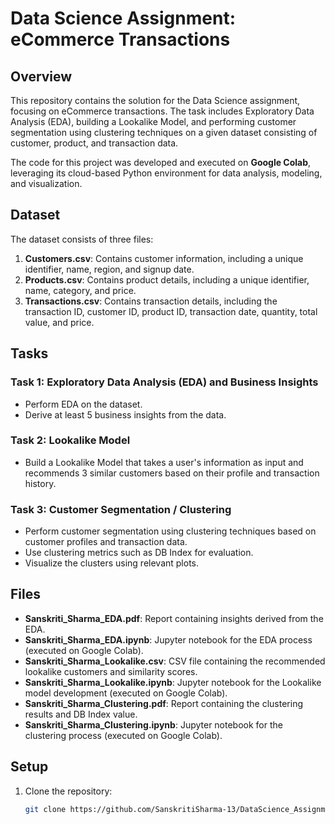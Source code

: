 # Data Science Assignment: eCommerce Transactions

## Overview

This repository contains the solution for the Data Science assignment, focusing on eCommerce transactions. The task includes Exploratory Data Analysis (EDA), building a Lookalike Model, and performing customer segmentation using clustering techniques on a given dataset consisting of customer, product, and transaction data.

The code for this project was developed and executed on **Google Colab**, leveraging its cloud-based Python environment for data analysis, modeling, and visualization.

## Dataset

The dataset consists of three files:

1. **Customers.csv**: Contains customer information, including a unique identifier, name, region, and signup date.
2. **Products.csv**: Contains product details, including a unique identifier, name, category, and price.
3. **Transactions.csv**: Contains transaction details, including the transaction ID, customer ID, product ID, transaction date, quantity, total value, and price.

## Tasks

### Task 1: Exploratory Data Analysis (EDA) and Business Insights
- Perform EDA on the dataset.
- Derive at least 5 business insights from the data.

### Task 2: Lookalike Model
- Build a Lookalike Model that takes a user's information as input and recommends 3 similar customers based on their profile and transaction history.

### Task 3: Customer Segmentation / Clustering
- Perform customer segmentation using clustering techniques based on customer profiles and transaction data.
- Use clustering metrics such as DB Index for evaluation.
- Visualize the clusters using relevant plots.

## Files

- **Sanskriti_Sharma_EDA.pdf**: Report containing insights derived from the EDA.
- **Sanskriti_Sharma_EDA.ipynb**: Jupyter notebook for the EDA process (executed on Google Colab).
- **Sanskriti_Sharma_Lookalike.csv**: CSV file containing the recommended lookalike customers and similarity scores.
- **Sanskriti_Sharma_Lookalike.ipynb**: Jupyter notebook for the Lookalike model development (executed on Google Colab).
- **Sanskriti_Sharma_Clustering.pdf**: Report containing the clustering results and DB Index value.
- **Sanskriti_Sharma_Clustering.ipynb**: Jupyter notebook for the clustering process (executed on Google Colab).

## Setup

1. Clone the repository:
   ```bash
   git clone https://github.com/SanskritiSharma-13/DataScience_Assignment.git
